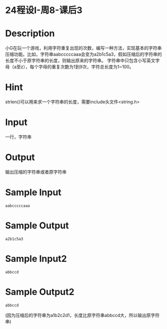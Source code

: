 # 24程设I-周8-课后3

# Description

小G在玩一个游戏，利用字符重复出现的次数，编写一种方法，实现基本的字符串压缩功能。比如，字符串aabcccccaaa会变为a2b1c5a3，假如压缩后的字符串的长度不小于原字符串的长度，则输出原来的字符串。
字符串中只包含小写英文字母（a至z），每个字母的重复次数为1到9次，字符总长度为1~100。

# Hint

strlen()可以用来求一个字符串的长度，需要include头文件<string.h>

# Input

一行，字符串

# Output

输出压缩的字符串或者原字符串

# Sample Input

```
aabcccccaaa
```

# Sample Output

```
a2b1c5a3
```

# Sample Input2

```
abbccd
```

# Sample Output2

```
abbccd
```

(因为压缩后的字符串为a1b2c2d1，长度比原字符串abbccd大，所以输出原字符串)



